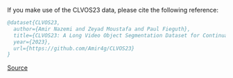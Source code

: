 If you make use of the CLVOS23 data, please cite the following reference:

``` bibtex 
@dataset{CLVOS23,
  author={Amir Nazemi and Zeyad Moustafa and Paul Fieguth},
  title={CLVOS23: A Long Video Object Segmentation Dataset for Continual Learning},
  year={2023},
  url={https://github.com/Amir4g/CLVOS23}
}
```

[Source](https://github.com/Amir4g/CLVOS23)